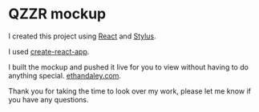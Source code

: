 <h1>QZZR mockup</h1>

I created this project using [React](https://facebook.github.io/react/) and [Stylus](http://stylus-lang.com/).

I used [create-react-app](https://github.com/facebookincubator/create-react-app).

I built the mockup and pushed it live for you to view without having to do anything special. [ethandaley.com](http://www.ethandaley.com).

Thank you for taking the time to look over my work, please let me know if you have any questions.
